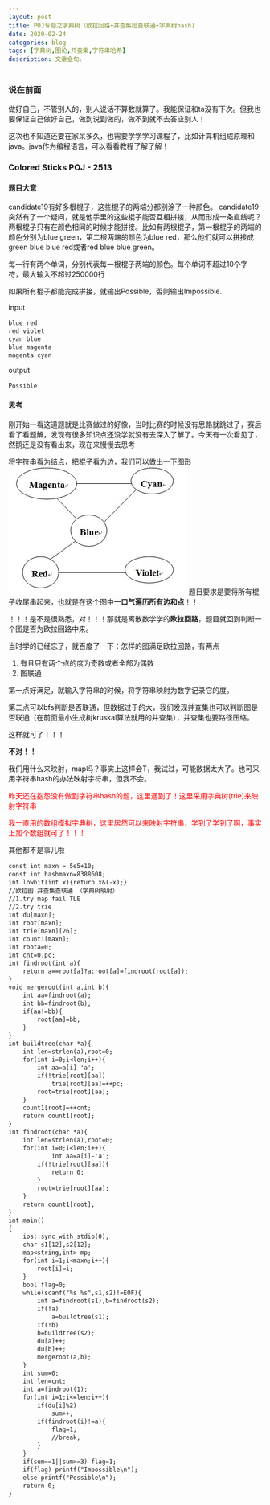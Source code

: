 ```yaml
---
layout: post
title: POJ专题之字典树（欧拉回路+并查集检查联通+字典树hash)
date: 2020-02-24
categories: blog
tags: [字典树,图论,并查集,字符串哈希]
description: 文章金句。
---
```


### 说在前面
做好自己，不管别人的，别人说话不算数就算了。我能保证和ta没有下次。但我也要保证自己做好自己，做到说到做的，做不到就不去答应别人！<br>

这次也不知道还要在家呆多久，也需要学学学习课程了，比如计算机组成原理和java。java作为编程语言，可以看看教程了解了解！

### Colored Sticks POJ - 2513

#### 题目大意
candidate19有好多根棍子，这些棍子的两端分都别涂了一种颜色。 
candidate19突然有了一个疑问，就是他手里的这些棍子能否互相拼接，从而形成一条直线呢？ 
两根棍子只有在颜色相同的时候才能拼接。比如有两根棍子，第一根棍子的两端的颜色分别为blue green，第二根两端的颜色为blue red，那么他们就可以拼接成green blue blue red或者red blue blue green。

每一行有两个单词，分别代表每一根棍子两端的颜色。每个单词不超过10个字符，最大输入不超过250000行

如果所有棍子都能完成拼接，就输出Possible，否则输出Impossible. 

input
```
blue red
red violet
cyan blue
blue magenta
magenta cyan
```
output
```
Possible
```
#### 思考
刚开始一看这道题就是比赛做过的好像，当时比赛的时候没有思路就跳过了，赛后看了看题解，发现有很多知识点还没学就没有去深入了解了。今天有一次看见了，然鹅还是没有看出来，现在来慢慢去思考<br>

将字符串看为结点，把棍子看为边，我们可以做出一下图形
![0224](/img/0224.jpg)
题目要求是要将所有棍子收尾串起来，也就是在这个图中**一口气遍历所有边和点**！！

！！！是不是很熟悉，对！！！那就是离散数学学的**欧拉回路**，题目就回到判断一个图是否为欧拉回路中来。

当时学的已经忘了，就百度了一下：怎样的图满足欧拉回路，有两点

1. 有且只有两个点的度为奇数或者全部为偶数
2. 图联通

第一点好满足，就输入字符串的时候，将字符串映射为数字记录它的度。<br>

第二点可以bfs判断是否联通，但数据过于的大，我们发现并查集也可以判断图是否联通（在前面最小生成树kruskal算法就用的并查集），并查集也要路径压缩。

这样就可了！！！

**不对！！**

我们用什么来映射，map吗？事实上这样会T，我试过，可能数据太大了。也可采用字符串hash的办法映射字符串，但我不会。

<p style="color: red">昨天还在抱怨没有做到字符串hash的题，这里遇到了！这里采用字典树(trie)来映射字符串</p>

<p style="color: red">我一直用的数组模拟字典树，这里居然可以来映射字符串，学到了学到了啊，事实上加个数组就可了！！！</p>

其他都不是事儿啦

```
const int maxn = 5e5+10;
const int hashmaxn=8388608;
int lowbit(int x){return x&(-x);}
//欧拉图 并查集查联通 （字典树映射）
//1.try map fail TLE
//2.try trie
int du[maxn];
int root[maxn];
int trie[maxn][26];
int count1[maxn];
int roota=0;
int cnt=0,pc;
int findroot(int a){
    return a==root[a]?a:root[a]=findroot(root[a]);
}
void mergeroot(int a,int b){
    int aa=findroot(a);
    int bb=findroot(b);
    if(aa!=bb){
        root[aa]=bb;
    }
}
int buildtree(char *a){
    int len=strlen(a),root=0;
    for(int i=0;i<len;i++){
        int aa=a[i]-'a';
        if(!trie[root][aa])
            trie[root][aa]=++pc;
        root=trie[root][aa];
    }
    count1[root]=++cnt;
    return count1[root];
}
int findroot(char *a){
    int len=strlen(a),root=0;
    for(int i=0;i<len;i++){
            int aa=a[i]-'a';
        if(!trie[root][aa]){
            return 0;
        }
        root=trie[root][aa];
    }
    return count1[root];
}
int main()
{
    ios::sync_with_stdio(0);
    char s1[12],s2[12];
    map<string,int> mp;
    for(int i=1;i<maxn;i++){
        root[i]=i;
    }
    bool flag=0;
    while(scanf("%s %s",s1,s2)!=EOF){
        int a=findroot(s1),b=findroot(s2);
        if(!a)
            a=buildtree(s1);
        if(!b)
        b=buildtree(s2);
        du[a]++;
        du[b]++;
        mergeroot(a,b);
    }
    int sum=0;
    int len=cnt;
    int a=findroot(1);
    for(int i=1;i<=len;i++){
        if(du[i]%2)
            sum++;
        if(findroot(i)!=a){
            flag=1;
            //break;
        }
    }
    if(sum==1||sum>=3) flag=1;
    if(flag) printf("Impossible\n");
    else printf("Possible\n");
    return 0;
}
```







